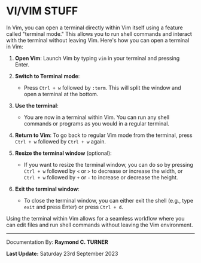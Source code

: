 # VI/VIM STUFF

In Vim, you can open a terminal directly within Vim itself using a feature called "terminal mode." This allows you to run shell commands and interact with the terminal without leaving Vim. Here's how you can open a terminal in Vim:

1. **Open Vim**: Launch Vim by typing `vim` in your terminal and pressing Enter.

2. **Switch to Terminal mode**:
   - Press `Ctrl + w` followed by `:term`. This will split the window and open a terminal at the bottom.

3. **Use the terminal**:
   - You are now in a terminal within Vim. You can run any shell commands or programs as you would in a regular terminal.

4. **Return to Vim**: To go back to regular Vim mode from the terminal, press `Ctrl + w` followed by `Ctrl + w` again.

5. **Resize the terminal window** (optional):
   - If you want to resize the terminal window, you can do so by pressing `Ctrl + w` followed by `<` or `>` to decrease or increase the width, or `Ctrl + w` followed by `+` or `-` to increase or decrease the height.

6. **Exit the terminal window**:
   - To close the terminal window, you can either exit the shell (e.g., type `exit` and press Enter) or press `Ctrl + d`.

Using the terminal within Vim allows for a seamless workflow where you can edit files and run shell commands without leaving the Vim environment.

---

Documentation By: **Raymond C. TURNER**

**Last Update:** Saturday 23rd September 2023